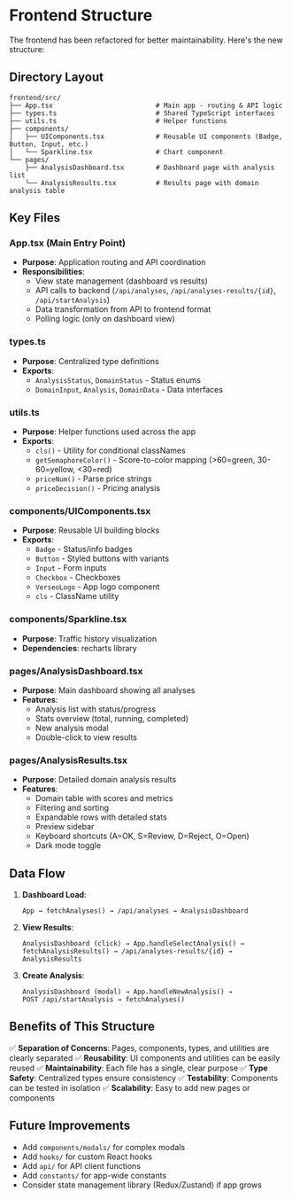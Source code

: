 # Frontend Structure

The frontend has been refactored for better maintainability. Here's the new structure:

## Directory Layout

```
frontend/src/
├── App.tsx                          # Main app - routing & API logic
├── types.ts                         # Shared TypeScript interfaces
├── utils.ts                         # Helper functions
├── components/
│   ├── UIComponents.tsx             # Reusable UI components (Badge, Button, Input, etc.)
│   └── Sparkline.tsx                # Chart component
└── pages/
    ├── AnalysisDashboard.tsx        # Dashboard page with analysis list
    └── AnalysisResults.tsx          # Results page with domain analysis table
```

## Key Files

### App.tsx (Main Entry Point)
- **Purpose**: Application routing and API coordination
- **Responsibilities**:
  - View state management (dashboard vs results)
  - API calls to backend (`/api/analyses`, `/api/analyses-results/{id}`, `/api/startAnalysis`)
  - Data transformation from API to frontend format
  - Polling logic (only on dashboard view)

### types.ts
- **Purpose**: Centralized type definitions
- **Exports**:
  - `AnalysisStatus`, `DomainStatus` - Status enums
  - `DomainInput`, `Analysis`, `DomainData` - Data interfaces

### utils.ts
- **Purpose**: Helper functions used across the app
- **Exports**:
  - `cls()` - Utility for conditional classNames
  - `getSemaphoreColor()` - Score-to-color mapping (>60=green, 30-60=yellow, <30=red)
  - `priceNum()` - Parse price strings
  - `priceDecision()` - Pricing analysis

### components/UIComponents.tsx
- **Purpose**: Reusable UI building blocks
- **Exports**:
  - `Badge` - Status/info badges
  - `Button` - Styled buttons with variants
  - `Input` - Form inputs
  - `Checkbox` - Checkboxes
  - `VerseoLogo` - App logo component
  - `cls` - ClassName utility

### components/Sparkline.tsx
- **Purpose**: Traffic history visualization
- **Dependencies**: recharts library

### pages/AnalysisDashboard.tsx
- **Purpose**: Main dashboard showing all analyses
- **Features**:
  - Analysis list with status/progress
  - Stats overview (total, running, completed)
  - New analysis modal
  - Double-click to view results

### pages/AnalysisResults.tsx
- **Purpose**: Detailed domain analysis results
- **Features**:
  - Domain table with scores and metrics
  - Filtering and sorting
  - Expandable rows with detailed stats
  - Preview sidebar
  - Keyboard shortcuts (A=OK, S=Review, D=Reject, O=Open)
  - Dark mode toggle

## Data Flow

1. **Dashboard Load**:
   ```
   App → fetchAnalyses() → /api/analyses → AnalysisDashboard
   ```

2. **View Results**:
   ```
   AnalysisDashboard (click) → App.handleSelectAnalysis() → 
   fetchAnalysisResults() → /api/analyses-results/{id} → AnalysisResults
   ```

3. **Create Analysis**:
   ```
   AnalysisDashboard (modal) → App.handleNewAnalysis() → 
   POST /api/startAnalysis → fetchAnalyses()
   ```

## Benefits of This Structure

✅ **Separation of Concerns**: Pages, components, types, and utilities are clearly separated
✅ **Reusability**: UI components and utilities can be easily reused
✅ **Maintainability**: Each file has a single, clear purpose
✅ **Type Safety**: Centralized types ensure consistency
✅ **Testability**: Components can be tested in isolation
✅ **Scalability**: Easy to add new pages or components

## Future Improvements

- Add `components/modals/` for complex modals
- Add `hooks/` for custom React hooks
- Add `api/` for API client functions
- Add `constants/` for app-wide constants
- Consider state management library (Redux/Zustand) if app grows


